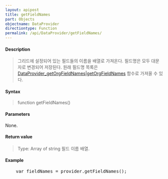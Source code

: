```yaml
---
layout: apipost
title: getFieldNames
part: Objects
objectname: DataProvider
directiontype: Function
permalink: /api/DataProvider/getFieldNames/
---
```



#### Description

> 그리드에 설정되어 있는 필드들의 이름을 배열로 가져온다. 필드명은 모두 대문자로 변경되어 저장된다. 원래 필드명 목록은 [DataProvider_getOrgFieldNames|getOrgFieldNames](/api/DataProvider/) 함수로 가져올 수 있다.

#### Syntax

> function getFieldNames()

#### Parameters

None.

#### Return value

> Type: Array of string
> 필드 이름 배열.

#### Example

<pre class="prettyprint">
    var fieldNames = provider.getFieldNames();
</pre>


